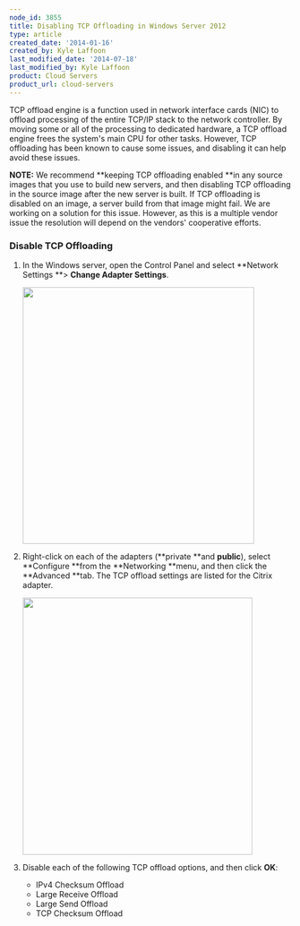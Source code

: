 ```yaml
---
node_id: 3855
title: Disabling TCP Offloading in Windows Server 2012
type: article
created_date: '2014-01-16'
created_by: Kyle Laffoon
last_modified_date: '2014-07-18'
last_modified_by: Kyle Laffoon
product: Cloud Servers
product_url: cloud-servers
---
```


TCP offload engine is a function used in network interface cards (NIC)
to offload processing of the entire TCP/IP stack to the network
controller. By moving some or all of the processing to dedicated
hardware, a TCP offload engine frees the system's main CPU for other
tasks. However, TCP offloading has been known to cause some issues, and
disabling it can help avoid these issues.

**NOTE:** We recommend **keeping TCP offloading enabled **in any source
images that you use to build new servers, and then disabling TCP
offloading in the source image after the new server is built. If TCP
offloading is disabled on an image, a server build from that image might
fail. We are working on a solution for this issue. However, as this is a
multiple vendor issue the resolution will depend on the vendors'
cooperative efforts.

### Disable TCP Offloading

1.  In the Windows server, open the Control Panel and select **Network
    Settings **&gt; **Change Adapter Settings**.

    <img src="https://8026b2e3760e2433679c-fffceaebb8c6ee053c935e8915a3fbe7.ssl.cf2.rackcdn.com/field/image/TCPOffloading8.png" width="413" height="458" />

2.  Right-click on each of the adapters (**private **and **public**),
    select **Configure **from the **Networking **menu, and then click
    the **Advanced **tab. The TCP offload settings are listed for the
    Citrix adapter.

    <img src="https://8026b2e3760e2433679c-fffceaebb8c6ee053c935e8915a3fbe7.ssl.cf2.rackcdn.com/field/image/TCPOffloading9.png" width="410" height="459" />

3.  Disable each of the following TCP offload options, and then click
    **OK**:
    -   IPv4 Checksum Offload
    -   Large Receive Offload
    -   Large Send Offload
    -   TCP Checksum Offload




